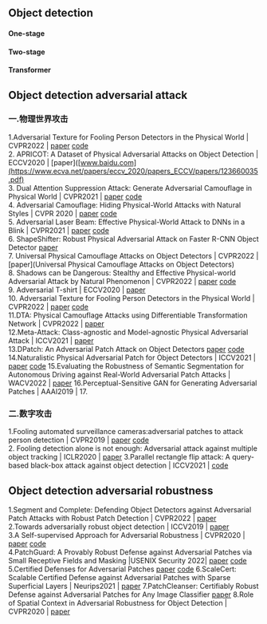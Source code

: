 ## Object detection
#### One-stage
#### Two-stage
#### Transformer


## Object detection adversarial attack

### 一.物理世界攻击
1.Adversarial Texture for Fooling Person Detectors in the Physical World | CVPR2022 |
[paper](https://openaccess.thecvf.com/content/CVPR2022/papers/Hu_Adversarial_Texture_for_Fooling_Person_Detectors_in_the_Physical_World_CVPR_2022_paper.pdf)
[code](https://github.com/WhoTHU/Adversarial_Texture)<br>
2. APRICOT: A Dataset of Physical Adversarial Attacks on Object Detection | ECCV2020 |
 [paper]([www.baidu.com](https://www.ecva.net/papers/eccv_2020/papers_ECCV/papers/123660035.pdf)<br>
3. Dual Attention Suppression Attack: Generate Adversarial Camouflage in Physical World | CVPR2021 |
[paper](https://openaccess.thecvf.com/content/CVPR2021/papers/Wang_Dual_Attention_Suppression_Attack_Generate_Adversarial_Camouflage_in_Physical_World_CVPR_2021_paper.pdf) 
[code](https://github.com/nlsde-safety-team/DualAttentionAttack)<br>
4. Adversarial Camouflage: Hiding Physical-World Attacks with Natural Styles | CVPR 2020 |
[paper](https://openaccess.thecvf.com/content_CVPR_2020/papers/Duan_Adversarial_Camouflage_Hiding_Physical-World_Attacks_With_Natural_Styles_CVPR_2020_paper.pdf)
[code](https://github.com/RjDuan/AdvCam-Hide-Adv-with-Natural-Styles)<br>
5. Adversarial Laser Beam: Effective Physical-World Attack to DNNs in a Blink | CVPR2021 |
[paper](https://openaccess.thecvf.com/content/CVPR2021/papers/Duan_Adversarial_Laser_Beam_Effective_Physical-World_Attack_to_DNNs_in_a_CVPR_2021_paper.pdf) 
[code](https://github.com/RjDuan/Advlight)<br>
6. ShapeShifter: Robust Physical Adversarial Attack on Faster R-CNN Object Detector [paper](https://arxiv.org/pdf/1804.05810.pdf)<br>
7. Universal Physical Camouflage Attacks on Object Detectors  | CVPR2022 |
[paper](Universal Physical Camouflage Attacks on Object Detectors)<br>
8. Shadows can be Dangerous: Stealthy and Effective Physical-world Adversarial Attack by Natural Phenomenon | CVPR2022 |
[paper](https://openaccess.thecvf.com/content/CVPR2022/papers/Zhong_Shadows_Can_Be_Dangerous_Stealthy_and_Effective_Physical-World_Adversarial_Attack_CVPR_2022_paper.pdf) 
[code](https://github.com/hncszyq/ShadowAttack)<br>
9. Adversarial T-shirt | ECCV2020 |
[paper](https://www.ecva.net/papers/eccv_2020/papers_ECCV/papers/123500647.pdf)<br>
10. Adversarial Texture for Fooling Person Detectors in the Physical World | CVPR2022 |
[paper](https://openaccess.thecvf.com/content/CVPR2022/papers/Hu_Adversarial_Texture_for_Fooling_Person_Detectors_in_the_Physical_World_CVPR_2022_paper.pdf)
[code](https://github.com/WhoTHU/Adversarial_Texture)<br>
11.DTA: Physical Camouflage Attacks using Differentiable Transformation Network | CVPR2022 |
[paper](https://openaccess.thecvf.com/content/CVPR2022/papers/Suryanto_DTA_Physical_Camouflage_Attacks_Using_Differentiable_Transformation_Network_CVPR_2022_paper.pdf)<br>
12.Meta-Attack: Class-agnostic and Model-agnostic Physical Adversarial Attack | ICCV2021 |
[paper](https://openaccess.thecvf.com/content/ICCV2021/papers/Feng_Meta-Attack_Class-Agnostic_and_Model-Agnostic_Physical_Adversarial_Attack_ICCV_2021_paper.pdf)<br>
13.DPatch: An Adversarial Patch Attack on Object Detectors
[paper](https://arxiv.org/pdf/1806.02299v4.pdf)
[code](https://github.com/veralauee/DPatch)
14.Naturalistic Physical Adversarial Patch for Object Detectors | ICCV2021 |
[paper](https://openaccess.thecvf.com/content/ICCV2021/papers/Hu_Naturalistic_Physical_Adversarial_Patch_for_Object_Detectors_ICCV_2021_paper.pdf)
[code](https://github.com/aiiu-lab/naturalistic-adversarial-patch)
15.Evaluating the Robustness of Semantic Segmentation for Autonomous Driving against Real-World Adversarial Patch Attacks | WACV2022 |
[paper](https://openaccess.thecvf.com/content/WACV2022/papers/Nesti_Evaluating_the_Robustness_of_Semantic_Segmentation_for_Autonomous_Driving_Against_WACV_2022_paper.pdf)
16.Perceptual-Sensitive GAN for Generating Adversarial Patches | AAAI2019 |
17.



### 二.数字攻击
1.Fooling automated surveillance cameras:adversarial patches to attack person detection | CVPR2019 |
[paper](https://openaccess.thecvf.com/content_CVPRW_2019/papers/CV-COPS/Thys_Fooling_Automated_Surveillance_Cameras_Adversarial_Patches_to_Attack_Person_Detection_CVPRW_2019_paper.pdf)
[code](https://gitlab.com/EAVISE/adversarial-yolo)<br>
2. Fooling detection alone is not enough: Adversarial attack against multiple object tracking | ICLR2020 |
[paper](https://par.nsf.gov/servlets/purl/10197165)
3.Parallel rectangle flip attack: A query-based black-box attack against object detection | ICCV2021 |
[code](https://openaccess.thecvf.com/content/ICCV2021/papers/Liang_Parallel_Rectangle_Flip_Attack_A_Query-Based_Black-Box_Attack_Against_Object_ICCV_2021_paper.pdf)


## Object detection adversarial robustness
1.Segment and Complete: Defending Object Detectors against Adversarial Patch Attacks with Robust Patch Detection | CVPR2022 |
[paper](https://openaccess.thecvf.com/content/CVPR2022/papers/Liu_Segment_and_Complete_Defending_Object_Detectors_Against_Adversarial_Patch_Attacks_CVPR_2022_paper.pdf)<br>
2.Towards adversarially robust object detection |  ICCV2019 |
[paper](https://openaccess.thecvf.com/content_ICCV_2019/papers/Zhang_Towards_Adversarially_Robust_Object_Detection_ICCV_2019_paper.pdf)<br>
3.A Self-supervised Approach for Adversarial Robustness | CVPR2020 |
[paper](https://openaccess.thecvf.com/content_CVPR_2020/papers/Naseer_A_Self-supervised_Approach_for_Adversarial_Robustness_CVPR_2020_paper.pdf)
[code](https://github.com/Muzammal-Naseer/NRP)<br>
4.PatchGuard: A Provably Robust Defense against Adversarial Patches via Small Receptive Fields and Masking |USENIX Security 2022|
[paper](https://arxiv.org/pdf/2005.10884v5.pdf)
[code](https://github.com/inspire-group/PatchGuard)
5.Certified Defenses for Adversarial Patches
[paper](https://openreview.net/pdf?id=HyeaSkrYPH)
[code](https://github.com/Ping-C/certifiedpatchdefense)
6.ScaleCert: Scalable Certified Defense against Adversarial Patches with Sparse Superficial Layers | Neurips2021 |
[paper](https://proceedings.neurips.cc/paper/2021/file/ed519c02f134f2cdd836cba387b6a3c8-Paper.pdf)
7.PatchCleanser: Certifiably Robust Defense against Adversarial Patches for Any Image Classifier
[paper](https://www.usenix.org/system/files/sec22fall_xiang.pdf)
8.Role of Spatial Context in Adversarial Robustness for Object Detection | CVPR2020 |
[paper](https://openaccess.thecvf.com/content_CVPRW_2020/papers/w47/Saha_Role_of_Spatial_Context_in_Adversarial_Robustness_for_Object_Detection_CVPRW_2020_paper.pdf)

